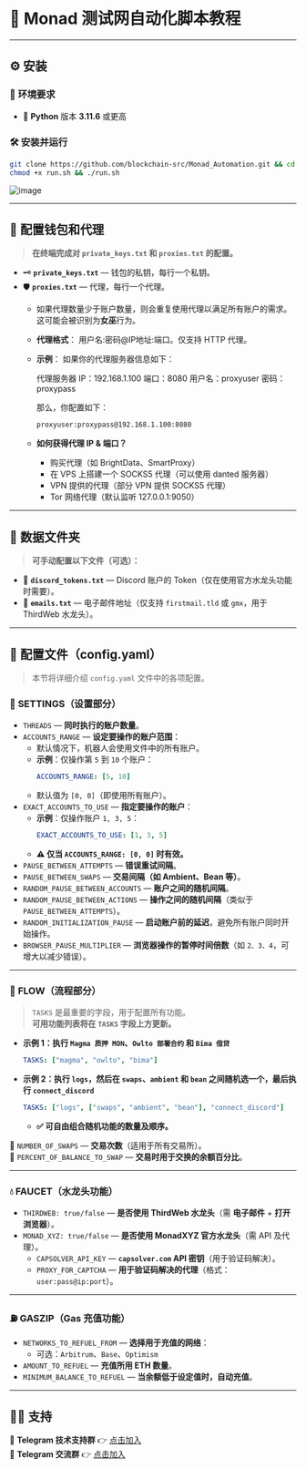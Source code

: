 # 🚀 **Monad 测试网自动化脚本教程**

---

## ⚙️ **安装**

### 🔹 **环境要求**
- 📌 **Python** 版本 **3.11.6** 或更高  

### 🛠 **安装并运行**
```bash
git clone https://github.com/blockchain-src/Monad_Automation.git && cd Monad_Automation
chmod +x run.sh && ./run.sh
```
![image](https://github.com/user-attachments/assets/0d887865-049b-4804-9e11-ffc80ae21ce3)

---
## 📁 **配置钱包和代理**
> **在终端完成对 `private_keys.txt` 和 `proxies.txt` 的配置。**
- 🗝️ **`private_keys.txt`** — 钱包的私钥，每行一个私钥。
- 🛡️ **`proxies.txt`** — 代理，每行一个代理。
  - 如果代理数量少于账户数量，则会重复使用代理以满足所有账户的需求。这可能会被识别为**女巫**行为。
  - **代理格式**： 用户名:密码@IP地址:端口。仅支持 HTTP 代理。
  - **示例**：
    如果你的代理服务器信息如下：

    代理服务器 IP：192.168.1.100
    端口：8080
    用户名：proxyuser
    密码：proxypass

    那么，你配置如下：
    ```bash
    proxyuser:proxypass@192.168.1.100:8080
    ```
  - **如何获得代理 IP & 端口？**

    - 购买代理（如 BrightData、SmartProxy）
    - 在 VPS 上搭建一个 SOCKS5 代理（可以使用 danted 服务器）
    - VPN 提供的代理（部分 VPN 提供 SOCKS5 代理）
    - Tor 网络代理（默认监听 127.0.0.1:9050）
---

## 📁 **数据文件夹**
> **可手动配置以下文件（可选）：**
- 📜 **`discord_tokens.txt`** — Discord 账户的 Token（仅在使用官方水龙头功能时需要）。  
- 📧 **`emails.txt`** — 电子邮件地址（仅支持 `firstmail.tld` 或 `gmx`，用于 ThirdWeb 水龙头）。  

---

## 📝 **配置文件（config.yaml）**
> 本节将详细介绍 `config.yaml` 文件中的各项配置。

### 🔧 **SETTINGS（设置部分）**
- `THREADS` — **同时执行的账户数量**。  
- `ACCOUNTS_RANGE` — **设定要操作的账户范围**：
  - 默认情况下，机器人会使用文件中的所有账户。
  - **示例**：仅操作第 `5` 到 `10` 个账户：
    ```yaml
    ACCOUNTS_RANGE: [5, 10]
    ```
  - 默认值为 `[0, 0]`（即使用所有账户）。  
- `EXACT_ACCOUNTS_TO_USE` — **指定要操作的账户**：
  - **示例**：仅操作账户 `1, 3, 5`：
    ```yaml
    EXACT_ACCOUNTS_TO_USE: [1, 3, 5]
    ```
  - **⚠️ 仅当 `ACCOUNTS_RANGE: [0, 0]` 时有效。**  
- `PAUSE_BETWEEN_ATTEMPTS` — **错误重试间隔**。  
- `PAUSE_BETWEEN_SWAPS` — **交易间隔（如 Ambient、Bean 等）**。  
- `RANDOM_PAUSE_BETWEEN_ACCOUNTS` — **账户之间的随机间隔**。  
- `RANDOM_PAUSE_BETWEEN_ACTIONS` — **操作之间的随机间隔**（类似于 `PAUSE_BETWEEN_ATTEMPTS`）。  
- `RANDOM_INITIALIZATION_PAUSE` — **启动账户前的延迟**，避免所有账户同时开始操作。  
- `BROWSER_PAUSE_MULTIPLIER` — **浏览器操作的暂停时间倍数**（如 `2、3、4`，可增大以减少错误）。  

---

### 🔄 **FLOW（流程部分）**
> `TASKS` 是最重要的字段，用于配置所有功能。  
> **可用功能列表将在 `TASKS` 字段上方更新。**

- **示例 1：执行 `Magma 质押 MON`、`Owlto 部署合约` 和 `Bima 借贷`**
    ```yaml
    TASKS: ["magma", "owlto", "bima"]
    ```
- **示例 2：执行 `logs`，然后在 `swaps`、`ambient` 和 `bean` 之间随机选一个，最后执行 `connect_discord`**
    ```yaml
    TASKS: ["logs", ["swaps", "ambient", "bean"], "connect_discord"]
    ```
  - **✅ 可自由组合随机功能的数量及顺序。**  

🔹 `NUMBER_OF_SWAPS` — **交易次数**（适用于所有交易所）。  
🔹 `PERCENT_OF_BALANCE_TO_SWAP` — **交易时用于交换的余额百分比**。  

---

### 💧 **FAUCET（水龙头功能）**
- `THIRDWEB: true/false` — **是否使用 ThirdWeb 水龙头**（需 **电子邮件** + **打开浏览器**）。  
- `MONAD_XYZ: true/false` — **是否使用 MonadXYZ 官方水龙头**（需 API 及代理）。  
  - `CAPSOLVER_API_KEY` — **`capsolver.com` API 密钥**（用于验证码解决）。  
  - `PROXY_FOR_CAPTCHA` — **用于验证码解决的代理**（格式：`user:pass@ip:port`）。  

---

### ⛽ **GASZIP（Gas 充值功能）**
- `NETWORKS_TO_REFUEL_FROM` — **选择用于充值的网络**：
  - 可选：`Arbitrum`、`Base`、`Optimism`  
- `AMOUNT_TO_REFUEL` — **充值所用 ETH 数量**。  
- `MINIMUM_BALANCE_TO_REFUEL` — **当余额低于设定值时，自动充值**。  

---

## 💁‍♂️ **支持**
📢 **Telegram 技术支持群** 👉 [点击加入](https://t.me/StarLabsTech)  
💬 **Telegram 交流群** 👉 [点击加入](https://t.me/StarLabsChat)